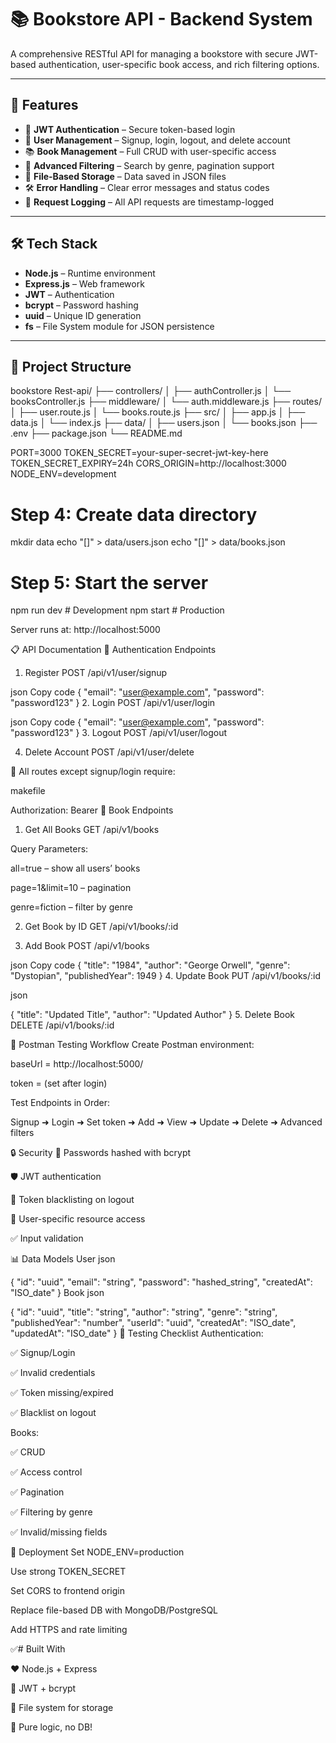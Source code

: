 # 📚 Bookstore API - Backend System

A comprehensive RESTful API for managing a bookstore with secure JWT-based authentication, user-specific book access, and rich filtering options.

---

## 🚀 Features

- 🔐 **JWT Authentication** – Secure token-based login
- 👥 **User Management** – Signup, login, logout, and delete account
- 📚 **Book Management** – Full CRUD with user-specific access
- 🧠 **Advanced Filtering** – Search by genre, pagination support
- 💾 **File-Based Storage** – Data saved in JSON files
- 🛠 **Error Handling** – Clear error messages and status codes
- 📜 **Request Logging** – All API requests are timestamp-logged

---

## 🛠️ Tech Stack

- **Node.js** – Runtime environment
- **Express.js** – Web framework
- **JWT** – Authentication
- **bcrypt** – Password hashing
- **uuid** – Unique ID generation
- **fs** – File System module for JSON persistence

---

## 📁 Project Structure

bookstore Rest-api/
├── controllers/
│ ├── authController.js
│ └── booksController.js
├── middleware/
│ └── auth.middleware.js
├── routes/
│ ├── user.route.js
│ └── books.route.js
├── src/
│ ├── app.js
│ ├── data.js
│ └── index.js
├── data/
│ ├── users.json
│ └── books.json
├── .env
├── package.json
└── README.md

PORT=3000
TOKEN_SECRET=your-super-secret-jwt-key-here
TOKEN_SECRET_EXPIRY=24h
CORS_ORIGIN=http://localhost:3000
NODE_ENV=development


# Step 4: Create data directory
mkdir data
echo "[]" > data/users.json
echo "[]" > data/books.json

# Step 5: Start the server
npm run dev      # Development
npm start        # Production


Server runs at: http://localhost:5000


📋 API Documentation
🔐 Authentication Endpoints
1. Register
POST /api/v1/user/signup

json
Copy code
{
  "email": "user@example.com",
  "password": "password123"
}
2. Login
POST /api/v1/user/login

json
Copy code
{
  "email": "user@example.com",
  "password": "password123"
}
3. Logout
POST /api/v1/user/logout

4. Delete Account
POST /api/v1/user/delete

🪪 All routes except signup/login require:

makefile

Authorization: Bearer <jwt-token>
📖 Book Endpoints
1. Get All Books
GET /api/v1/books

Query Parameters:

all=true – show all users’ books

page=1&limit=10 – pagination

genre=fiction – filter by genre

2. Get Book by ID
GET /api/v1/books/:id

3. Add Book
POST /api/v1/books

json
Copy code
{
  "title": "1984",
  "author": "George Orwell",
  "genre": "Dystopian",
  "publishedYear": 1949
}
4. Update Book
PUT /api/v1/books/:id

json

{
  "title": "Updated Title",
  "author": "Updated Author"
}
5. Delete Book
DELETE /api/v1/books/:id

🔧 Postman Testing Workflow
Create Postman environment:

baseUrl = http://localhost:5000/

token = (set after login)

Test Endpoints in Order:

Signup ➜ Login ➜ Set token ➜ Add ➜ View ➜ Update ➜ Delete ➜ Advanced filters

🔒 Security
🔑 Passwords hashed with bcrypt

🛡 JWT authentication

🧹 Token blacklisting on logout

🔐 User-specific resource access

✅ Input validation

📊 Data Models
User
json

{
  "id": "uuid",
  "email": "string",
  "password": "hashed_string",
  "createdAt": "ISO_date"
}
Book
json

{
  "id": "uuid",
  "title": "string",
  "author": "string",
  "genre": "string",
  "publishedYear": "number",
  "userId": "uuid",
  "createdAt": "ISO_date",
  "updatedAt": "ISO_date"
}
🧪 Testing Checklist
Authentication:

✅ Signup/Login

✅ Invalid credentials

✅ Token missing/expired

✅ Blacklist on logout

Books:

✅ CRUD

✅ Access control

✅ Pagination

✅ Filtering by genre

✅ Invalid/missing fields

🚀 Deployment
Set NODE_ENV=production

Use strong TOKEN_SECRET

Set CORS to frontend origin

Replace file-based DB with MongoDB/PostgreSQL

Add HTTPS and rate limiting




✅# Built With

❤️ Node.js + Express

🔐 JWT + bcrypt

📄 File system for storage

🧠 Pure logic, no DB!












